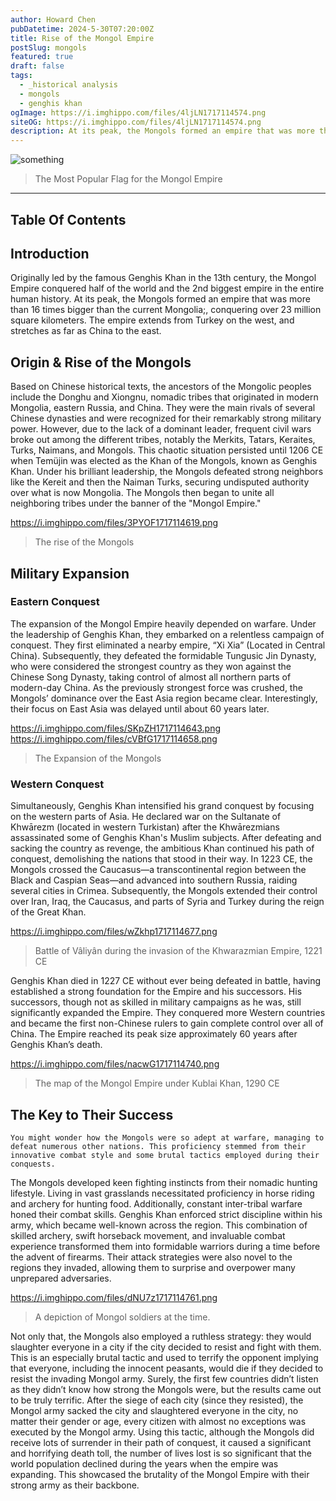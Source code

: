 ```yaml
---
author: Howard Chen
pubDatetime: 2024-5-30T07:20:00Z
title: Rise of the Mongol Empire
postSlug: mongols
featured: true
draft: false
tags:
  - _historical analysis
  - mongols
  - genghis khan
ogImage: https://i.imghippo.com/files/4ljLN1717114574.png
siteOG: https://i.imghippo.com/files/4ljLN1717114574.png
description: At its peak, the Mongols formed an empire that was more than 16 times bigger than the current Mongolia;, conquering over 23 million square kilometers.
---
```


<img src="https://i.imghippo.com/files/4ljLN1717114574.png" alt="something">

> The Most Popular Flag for the Mongol Empire

---

## Table Of Contents

## Introduction

Originally led by the famous Genghis Khan in the 13th century, the Mongol Empire conquered half of the world and the 2nd biggest empire in the entire human history. At its peak, the Mongols formed an empire that was more than 16 times bigger than the current Mongolia;, conquering over 23 million square kilometers. The empire extends from Turkey on the west, and stretches as far as China to the east.

## Origin & Rise of the Mongols

Based on Chinese historical texts, the ancestors of the Mongolic peoples include the Donghu and Xiongnu, nomadic tribes that originated in modern Mongolia, eastern Russia, and China. They were the main rivals of several Chinese dynasties and were recognized for their remarkably strong military power. However, due to the lack of a dominant leader, frequent civil wars broke out among the different tribes, notably the Merkits, Tatars, Keraites, Turks, Naimans, and Mongols. This chaotic situation persisted until 1206 CE when Temüjin was elected as the Khan of the Mongols, known as Genghis Khan. Under his brilliant leadership, the Mongols defeated strong neighbors like the Kereit and then the Naiman Turks, securing undisputed authority over what is now Mongolia. The Mongols then began to unite all neighboring tribes under the banner of the "Mongol Empire."

https://i.imghippo.com/files/3PYOF1717114619.png

> The rise of the Mongols

## Military Expansion

### Eastern Conquest

The expansion of the Mongol Empire heavily depended on warfare. Under the leadership of Genghis Khan, they embarked on a relentless campaign of conquest. They first eliminated a nearby empire, “Xi Xia” (Located in Central China). Subsequently, they defeated the formidable Tungusic Jin Dynasty, who were considered the strongest country as they won against the Chinese Song Dynasty, taking control of almost all northern parts of modern-day China. As the previously strongest force was crushed, the Mongols’ dominance over the East Asia region became clear. Interestingly, their focus on East Asia was delayed until about 60 years later.

https://i.imghippo.com/files/SKpZH1717114643.png
https://i.imghippo.com/files/cVBfG1717114658.png

> The Expansion of the Mongols

### Western Conquest

Simultaneously, Genghis Khan intensified his grand conquest by focusing on the western parts of Asia. He declared war on the Sultanate of Khwārezm (located in western Turkistan) after the Khwārezmians assassinated some of Genghis Khan's Muslim subjects. After defeating and sacking the country as revenge, the ambitious Khan continued his path of conquest, demolishing the nations that stood in their way. In 1223 CE, the Mongols crossed the Caucasus—a transcontinental region between the Black and Caspian Seas—and advanced into southern Russia, raiding several cities in Crimea. Subsequently, the Mongols extended their control over Iran, Iraq, the Caucasus, and parts of Syria and Turkey during the reign of the Great Khan.

https://i.imghippo.com/files/wZkhp1717114677.png

> Battle of Vâliyân during the invasion of the Khwarazmian Empire, 1221 CE

Genghis Khan died in 1227 CE without ever being defeated in battle, having established a strong foundation for the Empire and his successors. His successors, though not as skilled in military campaigns as he was, still significantly expanded the Empire. They conquered more Western countries and became the first non-Chinese rulers to gain complete control over all of China. The Empire reached its peak size approximately 60 years after Genghis Khan’s death.

https://i.imghippo.com/files/nacwG1717114740.png

> The map of the Mongol Empire under Kublai Khan, 1290 CE

## The Key to Their Success

    You might wonder how the Mongols were so adept at warfare, managing to defeat numerous other nations. This proficiency stemmed from their innovative combat style and some brutal tactics employed during their conquests.

The Mongols developed keen fighting instincts from their nomadic hunting lifestyle. Living in vast grasslands necessitated proficiency in horse riding and archery for hunting food. Additionally, constant inter-tribal warfare honed their combat skills. Genghis Khan enforced strict discipline within his army, which became well-known across the region. This combination of skilled archery, swift horseback movement, and invaluable combat experience transformed them into formidable warriors during a time before the advent of firearms. Their attack strategies were also novel to the regions they invaded, allowing them to surprise and overpower many unprepared adversaries.

https://i.imghippo.com/files/dNU7z1717114761.png

> A depiction of Mongol soldiers at the time.

Not only that, the Mongols also employed a ruthless strategy: they would slaughter everyone in a city if the city decided to resist and fight with them. This is an especially brutal tactic and used to terrify the opponent implying that everyone, including the innocent peasants, would die if they decided to resist the invading Mongol army. Surely, the first few countries didn’t listen as they didn’t know how strong the Mongols were, but the results came out to be truly terrific. After the siege of each city (since they resisted), the Mongol army sacked the city and slaughtered everyone in the city, no matter their gender or age, every citizen with almost no exceptions was executed by the Mongol army. Using this tactic, although the Mongols did receive lots of surrender in their path of conquest, it caused a significant and horrifying death toll, the number of lives lost is so significant that the world population declined during the years when the empire was expanding. This showcased the brutality of the Mongol Empire with their strong army as their backbone.
